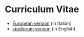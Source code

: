 
# Curriculum Vitae

- [European version][eu] (in Italian)
- [studiorum version][stud] (in English)

[eu]:https://github.com/massimo-nocentini/curriculum-vitae/blob/master/curriculum-vitae.pdf
[stud]:https://github.com/massimo-nocentini/curriculum-vitae/blob/master/studiorum/cv-studiorum.pdf
